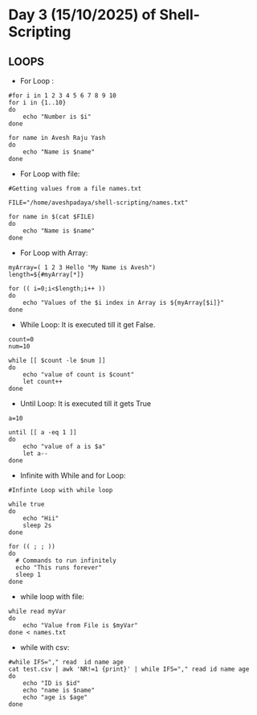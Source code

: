 # Day 3 (15/10/2025) of Shell-Scripting  
## LOOPS  
* For Loop :
```
#for i in 1 2 3 4 5 6 7 8 9 10
for i in {1..10}
do
	echo "Number is $i"
done

for name in Avesh Raju Yash
do
	echo "Name is $name"
done

```
* For Loop with file:
```
#Getting values from a file names.txt 

FILE="/home/aveshpadaya/shell-scripting/names.txt"

for name in $(cat $FILE)
do
	echo "Name is $name"
done

```
* For Loop with Array:
```
myArray=( 1 2 3 Hello "My Name is Avesh")
length=${#myArray[*]}

for (( i=0;i<$length;i++ ))
do
	echo "Values of the $i index in Array is ${myArray[$i]}"
done

```
* While Loop: It is executed till it get False.
```
count=0
num=10

while [[ $count -le $num ]]
do
	echo "value of count is $count"
	let count++
done

```
* Until Loop: It is executed till it gets True
```
a=10

until [[ a -eq 1 ]]
do
	echo "value of a is $a"
	let a--
done

```
* Infinite with While and for Loop:
```
#Infinte Loop with while loop

while true
do
	echo "Hii"
	sleep 2s
done

```
```
for (( ; ; ))
do
  # Commands to run infinitely
  echo "This runs forever"
  sleep 1
done

```
* while loop with file:
```
while read myVar
do
	echo "Value from File is $myVar"
done < names.txt

```
* while with csv:
```
#while IFS="," read  id name age
cat test.csv | awk 'NR!=1 {print}' | while IFS="," read id name age
do
	echo "ID is $id"
	echo "name is $name"
	echo "age is $age"
done

```

